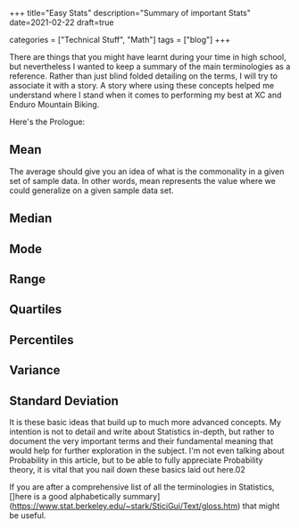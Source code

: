 +++
title="Easy Stats"
description="Summary of important Stats"
date=2021-02-22
draft=true

categories = ["Technical Stuff", "Math"]
tags = ["blog"]
+++


There are things that you might have learnt during your time in high school, but nevertheless I wanted to keep a summary of the main terminologies
as a reference. Rather than just blind folded detailing on the terms, I will try to associate it with a story. A story where using these concepts helped me
understand where I stand when it comes to performing my best at XC and Enduro Mountain Biking.

Here's the Prologue:

## Mean

The average should give you an idea of what is the commonality in a given set of sample data. In other words, mean represents the value where we could generalize
on a given sample data set.

## Median

## Mode

## Range

## Quartiles

## Percentiles

## Variance

## Standard Deviation

It is these basic ideas that build up to much more advanced concepts. My intention is not to detail and write about Statistics in-depth, but rather to document
the very important terms and their fundamental meaning that would help for further exploration in the subject. I'm not even talking about Probability in this
article, but to be able to fully appreciate Probability theory, it is vital that you nail down these basics laid out here.02

If you are after a comprehensive list of all the terminologies in Statistics, []here is a good alphabetically summary](https://www.stat.berkeley.edu/~stark/SticiGui/Text/gloss.htm)
that might be useful.
